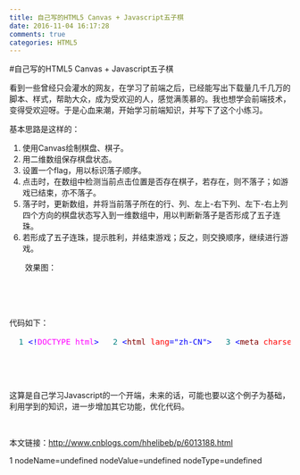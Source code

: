 ```yaml
---
title: 自己写的HTML5 Canvas + Javascript五子棋
date: 2016-11-04 16:17:28
comments: true
categories: HTML5
---
```


#自己写的HTML5 Canvas + Javascript五子棋
<p>看到一些曾经只会灌水的网友，在学习了前端之后，已经能写出下载量几千几万的脚本、样式，帮助大众，成为受欢迎的人，感觉满羡慕的。我也想学会前端技术，变得受欢迎呀。于是心血来潮，开始学习前端知识，并写下了这个小练习。</p><p>基本思路是这样的：</p><ol> <li>使用Canvas绘制棋盘、棋子。</li> <li>用二维数组保存棋盘状态。</li> <li>设置一个flag，用以标识落子顺序。</li> <li>点击时，在数组中检测当前点击位置是否存在棋子，若存在，则不落子；如游戏已结束，亦不落子。</li> <li>落子时，更新数组，并将当前落子所在的行、列、左上-右下列、左下-右上列四个方向的棋盘状态写入到一维数组中，用以判断新落子是否形成了五子连珠。</li> <li>若形成了五子连珠，提示胜利，并结束游戏；反之，则交换顺序，继续进行游戏。</li> </ol><p>　　效果图：</p><p>　　<img src="http://images2015.cnblogs.com/blog/994049/201610/994049-20161030150249968-1611849664.png" alt=""></p><p>&nbsp;</p><p>代码如下：</p><div class="cnblogs_code"> <pre><span style="color: #008080;">  1</span> <span style="color: #0000ff;">&lt;!</span><span style="color: #ff00ff;">DOCTYPE html</span><span style="color: #0000ff;">&gt;</span> <span style="color: #008080;">  2</span> <span style="color: #0000ff;">&lt;</span><span style="color: #800000;">html </span><span style="color: #ff0000;">lang</span><span style="color: #0000ff;">="zh-CN"</span><span style="color: #0000ff;">&gt;</span> <span style="color: #008080;">  3</span> <span style="color: #0000ff;">&lt;</span><span style="color: #800000;">meta </span><span style="color: #ff0000;">charset</span><span style="color: #0000ff;">="utf-8"</span><span style="color: #0000ff;">&gt;</span> <span style="color: #008080;">  4</span> <span style="color: #0000ff;">&lt;</span><span style="color: #800000;">head</span><span style="color: #0000ff;">&gt;&lt;</span><span style="color: #800000;">title</span><span style="color: #0000ff;">&gt;</span>五子棋<span style="color: #0000ff;">&lt;/</span><span style="color: #800000;">title</span><span style="color: #0000ff;">&gt;&lt;/</span><span style="color: #800000;">head</span><span style="color: #0000ff;">&gt;</span> <span style="color: #008080;">  5</span> <span style="color: #0000ff;">&lt;</span><span style="color: #800000;">body</span><span style="color: #0000ff;">&gt;</span> <span style="color: #008080;">  6</span> <span style="color: #0000ff;">&lt;</span><span style="color: #800000;">canvas </span><span style="color: #ff0000;">id</span><span style="color: #0000ff;">="myCanvas"</span><span style="color: #ff0000;"> width</span><span style="color: #0000ff;">="560"</span><span style="color: #ff0000;"> height</span><span style="color: #0000ff;">="560"</span><span style="color: #ff0000;"> style</span><span style="color: #0000ff;">="border:3px solid black;"</span><span style="color: #0000ff;">&gt;</span> <span style="color: #008080;">  7</span> 您的浏览器不支持 HTML5 canvas 标签。<span style="color: #0000ff;">&lt;/</span><span style="color: #800000;">canvas</span><span style="color: #0000ff;">&gt;</span>  <span style="color: #0000ff;">&lt;</span><span style="color: #800000;">br</span><span style="color: #0000ff;">/&gt;</span> <span style="color: #008080;">  8</span> <span style="color: #0000ff;">&lt;</span><span style="color: #800000;">button </span><span style="color: #ff0000;">id</span><span style="color: #0000ff;">="reset"</span><span style="color: #ff0000;"> onclick</span><span style="color: #0000ff;">="controller.init(ctx)"</span><span style="color: #0000ff;">&gt;</span>重置<span style="color: #0000ff;">&lt;/</span><span style="color: #800000;">button</span><span style="color: #0000ff;">&gt;</span> <span style="color: #008080;">  9</span> <span style="color: #0000ff;">&lt;/</span><span style="color: #800000;">body</span><span style="color: #0000ff;">&gt;</span> <span style="color: #008080;"> 10</span> <span style="color: #0000ff;">&lt;</span><span style="color: #800000;">script</span><span style="color: #0000ff;">&gt;</span> <span style="color: #008080;"> 11</span> <span style="background-color: #f5f5f5; color: #0000ff;">var</span><span style="background-color: #f5f5f5; color: #000000;"> controller </span><span style="background-color: #f5f5f5; color: #000000;">=</span><span style="background-color: #f5f5f5; color: #000000;"> { </span><span style="color: #008080;"> 12</span> <span style="background-color: #f5f5f5; color: #000000;">    round:</span><span style="background-color: #f5f5f5; color: #0000ff;">true</span><span style="background-color: #f5f5f5; color: #000000;">, </span><span style="color: #008080;"> 13</span> <span style="background-color: #f5f5f5; color: #000000;">    color:</span><span style="background-color: #f5f5f5; color: #000000;">"</span><span style="background-color: #f5f5f5; color: #000000;">black</span><span style="background-color: #f5f5f5; color: #000000;">"</span><span style="background-color: #f5f5f5; color: #000000;">, </span><span style="color: #008080;"> 14</span> <span style="background-color: #f5f5f5; color: #000000;">    whiteTable:</span><span style="background-color: #f5f5f5; color: #0000ff;">new</span><span style="background-color: #f5f5f5; color: #000000;"> Array(), </span><span style="color: #008080;"> 15</span> <span style="background-color: #f5f5f5; color: #000000;">    blackTable:</span><span style="background-color: #f5f5f5; color: #0000ff;">new</span><span style="background-color: #f5f5f5; color: #000000;"> Array(), </span><span style="color: #008080;"> 16</span> <span style="background-color: #f5f5f5; color: #000000;">    row:</span><span style="background-color: #f5f5f5; color: #000000;">0</span><span style="background-color: #f5f5f5; color: #000000;">, </span><span style="color: #008080;"> 17</span> <span style="background-color: #f5f5f5; color: #000000;">    col:</span><span style="background-color: #f5f5f5; color: #000000;">0</span><span style="background-color: #f5f5f5; color: #000000;">, </span><span style="color: #008080;"> 18</span> <span style="background-color: #f5f5f5; color: #000000;">    over:</span><span style="background-color: #f5f5f5; color: #0000ff;">false</span><span style="background-color: #f5f5f5; color: #000000;">, </span><span style="color: #008080;"> 19</span> <span style="background-color: #f5f5f5; color: #000000;">    trans:</span><span style="background-color: #f5f5f5; color: #0000ff;">function</span><span style="background-color: #f5f5f5; color: #000000;">() {         </span><span style="color: #008080;"> 20</span>         <span style="background-color: #f5f5f5; color: #0000ff;">this</span><span style="background-color: #f5f5f5; color: #000000;">.round </span><span style="background-color: #f5f5f5; color: #000000;">=</span> <span style="background-color: #f5f5f5; color: #000000;">!</span><span style="background-color: #f5f5f5; color: #0000ff;">this</span><span style="background-color: #f5f5f5; color: #000000;">.round; </span><span style="color: #008080;"> 21</span>         <span style="background-color: #f5f5f5; color: #0000ff;">if</span><span style="background-color: #f5f5f5; color: #000000;"> (</span><span style="background-color: #f5f5f5; color: #000000;">!</span><span style="background-color: #f5f5f5; color: #0000ff;">this</span><span style="background-color: #f5f5f5; color: #000000;">.round) { </span><span style="color: #008080;"> 22</span>             <span style="background-color: #f5f5f5; color: #0000ff;">this</span><span style="background-color: #f5f5f5; color: #000000;">.blackTable[</span><span style="background-color: #f5f5f5; color: #0000ff;">this</span><span style="background-color: #f5f5f5; color: #000000;">.row][</span><span style="background-color: #f5f5f5; color: #0000ff;">this</span><span style="background-color: #f5f5f5; color: #000000;">.col] </span><span style="background-color: #f5f5f5; color: #000000;">=</span> <span style="background-color: #f5f5f5; color: #000000;">1</span><span style="background-color: #f5f5f5; color: #000000;">; </span><span style="color: #008080;"> 23</span>             <span style="background-color: #f5f5f5; color: #0000ff;">this</span><span style="background-color: #f5f5f5; color: #000000;">.ifWin(</span><span style="background-color: #f5f5f5; color: #0000ff;">this</span><span style="background-color: #f5f5f5; color: #000000;">.blackTable) </span><span style="color: #008080;"> 24</span>             <span style="background-color: #f5f5f5; color: #0000ff;">this</span><span style="background-color: #f5f5f5; color: #000000;">.color </span><span style="background-color: #f5f5f5; color: #000000;">=</span> <span style="background-color: #f5f5f5; color: #000000;">"</span><span style="background-color: #f5f5f5; color: #000000;">white</span><span style="background-color: #f5f5f5; color: #000000;">"</span><span style="background-color: #f5f5f5; color: #000000;">; </span><span style="color: #008080;"> 25</span> <span style="background-color: #f5f5f5; color: #000000;">        } </span><span style="color: #008080;"> 26</span>         <span style="background-color: #f5f5f5; color: #0000ff;">else </span><span style="background-color: #f5f5f5; color: #000000;">{ </span><span style="color: #008080;"> 27</span>             <span style="background-color: #f5f5f5; color: #0000ff;">this</span><span style="background-color: #f5f5f5; color: #000000;">.whiteTable[</span><span style="background-color: #f5f5f5; color: #0000ff;">this</span><span style="background-color: #f5f5f5; color: #000000;">.row][</span><span style="background-color: #f5f5f5; color: #0000ff;">this</span><span style="background-color: #f5f5f5; color: #000000;">.col] </span><span style="background-color: #f5f5f5; color: #000000;">=</span> <span style="background-color: #f5f5f5; color: #000000;">1</span><span style="background-color: #f5f5f5; color: #000000;">; </span><span style="color: #008080;"> 28</span>             <span style="background-color: #f5f5f5; color: #0000ff;">this</span><span style="background-color: #f5f5f5; color: #000000;">.ifWin(</span><span style="background-color: #f5f5f5; color: #0000ff;">this</span><span style="background-color: #f5f5f5; color: #000000;">.whiteTable)             </span><span style="color: #008080;"> 29</span>             <span style="background-color: #f5f5f5; color: #0000ff;">this</span><span style="background-color: #f5f5f5; color: #000000;">.color </span><span style="background-color: #f5f5f5; color: #000000;">=</span> <span style="background-color: #f5f5f5; color: #000000;">"</span><span style="background-color: #f5f5f5; color: #000000;">black</span><span style="background-color: #f5f5f5; color: #000000;">"</span><span style="background-color: #f5f5f5; color: #000000;">; </span><span style="color: #008080;"> 30</span> <span style="background-color: #f5f5f5; color: #000000;">        } </span><span style="color: #008080;"> 31</span> <span style="background-color: #f5f5f5; color: #000000;">    }, </span><span style="color: #008080;"> 32</span> <span style="background-color: #f5f5f5; color: #000000;">    ifWin:</span><span style="background-color: #f5f5f5; color: #0000ff;">function</span><span style="background-color: #f5f5f5; color: #000000;">(table) {     </span><span style="color: #008080;"> 33</span>         <span style="background-color: #f5f5f5; color: #0000ff;">var</span><span style="background-color: #f5f5f5; color: #000000;"> arr1 </span><span style="background-color: #f5f5f5; color: #000000;">=</span> <span style="background-color: #f5f5f5; color: #0000ff;">new</span><span style="background-color: #f5f5f5; color: #000000;"> Array(); </span><span style="color: #008080;"> 34</span>         <span style="background-color: #f5f5f5; color: #0000ff;">var</span><span style="background-color: #f5f5f5; color: #000000;"> arr2 </span><span style="background-color: #f5f5f5; color: #000000;">=</span> <span style="background-color: #f5f5f5; color: #0000ff;">new</span><span style="background-color: #f5f5f5; color: #000000;"> Array(); </span><span style="color: #008080;"> 35</span>         <span style="background-color: #f5f5f5; color: #0000ff;">var</span><span style="background-color: #f5f5f5; color: #000000;"> arr3 </span><span style="background-color: #f5f5f5; color: #000000;">=</span> <span style="background-color: #f5f5f5; color: #0000ff;">new</span><span style="background-color: #f5f5f5; color: #000000;"> Array(); </span><span style="color: #008080;"> 36</span>         <span style="background-color: #f5f5f5; color: #0000ff;">var</span><span style="background-color: #f5f5f5; color: #000000;"> arr4 </span><span style="background-color: #f5f5f5; color: #000000;">=</span> <span style="background-color: #f5f5f5; color: #0000ff;">new</span><span style="background-color: #f5f5f5; color: #000000;"> Array(); </span><span style="color: #008080;"> 37</span>         <span style="background-color: #f5f5f5; color: #0000ff;">var</span><span style="background-color: #f5f5f5; color: #000000;"> n </span><span style="background-color: #f5f5f5; color: #000000;">=</span> <span style="background-color: #f5f5f5; color: #000000;">0</span><span style="background-color: #f5f5f5; color: #000000;">;     </span><span style="color: #008080;"> 38</span>         <span style="background-color: #f5f5f5; color: #0000ff;">for</span><span style="background-color: #f5f5f5; color: #000000;">(x </span><span style="background-color: #f5f5f5; color: #000000;">=</span> <span style="background-color: #f5f5f5; color: #000000;">0</span><span style="background-color: #f5f5f5; color: #000000;">; x</span><span style="background-color: #f5f5f5; color: #000000;">&lt;=</span><span style="background-color: #f5f5f5; color: #000000;"> lineNums; x</span><span style="background-color: #f5f5f5; color: #000000;">++</span><span style="background-color: #f5f5f5; color: #000000;">) {          </span><span style="color: #008080;"> 39</span>             <span style="background-color: #f5f5f5; color: #0000ff;">for</span><span style="background-color: #f5f5f5; color: #000000;">(y </span><span style="background-color: #f5f5f5; color: #000000;">=</span> <span style="background-color: #f5f5f5; color: #000000;">0</span><span style="background-color: #f5f5f5; color: #000000;">; y </span><span style="background-color: #f5f5f5; color: #000000;">&lt;=</span><span style="background-color: #f5f5f5; color: #000000;"> lineNums; y</span><span style="background-color: #f5f5f5; color: #000000;">++</span><span style="background-color: #f5f5f5; color: #000000;">)  </span><span style="color: #008080;"> 40</span> <span style="background-color: #f5f5f5; color: #000000;">            {  </span><span style="color: #008080;"> 41</span>                 <span style="background-color: #f5f5f5; color: #0000ff;">var</span><span style="background-color: #f5f5f5; color: #000000;"> x1 </span><span style="background-color: #f5f5f5; color: #000000;">=</span> <span style="background-color: #f5f5f5; color: #0000ff;">this</span><span style="background-color: #f5f5f5; color: #000000;">.row </span><span style="background-color: #f5f5f5; color: #000000;">-</span><span style="background-color: #f5f5f5; color: #000000;"> n; </span><span style="color: #008080;"> 42</span>                 <span style="background-color: #f5f5f5; color: #0000ff;">var</span><span style="background-color: #f5f5f5; color: #000000;"> x2 </span><span style="background-color: #f5f5f5; color: #000000;">=</span> <span style="background-color: #f5f5f5; color: #0000ff;">this</span><span style="background-color: #f5f5f5; color: #000000;">.row </span><span style="background-color: #f5f5f5; color: #000000;">+</span><span style="background-color: #f5f5f5; color: #000000;"> n; </span><span style="color: #008080;"> 43</span>                 <span style="background-color: #f5f5f5; color: #0000ff;">var</span><span style="background-color: #f5f5f5; color: #000000;"> y1 </span><span style="background-color: #f5f5f5; color: #000000;">=</span> <span style="background-color: #f5f5f5; color: #0000ff;">this</span><span style="background-color: #f5f5f5; color: #000000;">.col </span><span style="background-color: #f5f5f5; color: #000000;">-</span><span style="background-color: #f5f5f5; color: #000000;"> n; </span><span style="color: #008080;"> 44</span>                 <span style="background-color: #f5f5f5; color: #0000ff;">var</span><span style="background-color: #f5f5f5; color: #000000;"> y2 </span><span style="background-color: #f5f5f5; color: #000000;">=</span> <span style="background-color: #f5f5f5; color: #0000ff;">this</span><span style="background-color: #f5f5f5; color: #000000;">.col </span><span style="background-color: #f5f5f5; color: #000000;">+</span><span style="background-color: #f5f5f5; color: #000000;"> n; </span><span style="color: #008080;"> 45</span>                 <span style="background-color: #f5f5f5; color: #0000ff;">if</span><span style="background-color: #f5f5f5; color: #000000;">(y </span><span style="background-color: #f5f5f5; color: #000000;">==</span> <span style="background-color: #f5f5f5; color: #0000ff;">this</span><span style="background-color: #f5f5f5; color: #000000;">.col) { </span><span style="color: #008080;"> 46</span> <span style="background-color: #f5f5f5; color: #000000;">                    arr1[x] </span><span style="background-color: #f5f5f5; color: #000000;">=</span><span style="background-color: #f5f5f5; color: #000000;"> table[x][y]; </span><span style="color: #008080;"> 47</span> <span style="background-color: #f5f5f5; color: #000000;">                } </span><span style="color: #008080;"> 48</span>                 <span style="background-color: #f5f5f5; color: #0000ff;">if</span><span style="background-color: #f5f5f5; color: #000000;">(x </span><span style="background-color: #f5f5f5; color: #000000;">==</span> <span style="background-color: #f5f5f5; color: #0000ff;">this</span><span style="background-color: #f5f5f5; color: #000000;">.row) { </span><span style="color: #008080;"> 49</span> <span style="background-color: #f5f5f5; color: #000000;">                    arr2[y] </span><span style="background-color: #f5f5f5; color: #000000;">=</span><span style="background-color: #f5f5f5; color: #000000;"> table[x][y]; </span><span style="color: #008080;"> 50</span> <span style="background-color: #f5f5f5; color: #000000;">                } </span><span style="color: #008080;"> 51</span> <span style="background-color: #f5f5f5; color: #000000;">            } </span><span style="color: #008080;"> 52</span>             <span style="background-color: #f5f5f5; color: #0000ff;">if</span><span style="background-color: #f5f5f5; color: #000000;">(</span><span style="background-color: #f5f5f5; color: #0000ff;">this</span><span style="background-color: #f5f5f5; color: #000000;">.inBounds(x1) </span><span style="background-color: #f5f5f5; color: #000000;">&amp;&amp;</span> <span style="background-color: #f5f5f5; color: #0000ff;">this</span><span style="background-color: #f5f5f5; color: #000000;">.inBounds(y2)) { </span><span style="color: #008080;"> 53</span> <span style="background-color: #f5f5f5; color: #000000;">                arr3[x1] </span><span style="background-color: #f5f5f5; color: #000000;">=</span><span style="background-color: #f5f5f5; color: #000000;"> table[x1][y2]; </span><span style="color: #008080;"> 54</span> <span style="background-color: #f5f5f5; color: #000000;">            } </span><span style="color: #008080;"> 55</span>             <span style="background-color: #f5f5f5; color: #0000ff;">if</span><span style="background-color: #f5f5f5; color: #000000;">(</span><span style="background-color: #f5f5f5; color: #0000ff;">this</span><span style="background-color: #f5f5f5; color: #000000;">.inBounds(x1) </span><span style="background-color: #f5f5f5; color: #000000;">&amp;&amp;</span> <span style="background-color: #f5f5f5; color: #0000ff;">this</span><span style="background-color: #f5f5f5; color: #000000;">.inBounds(y1)) { </span><span style="color: #008080;"> 56</span> <span style="background-color: #f5f5f5; color: #000000;">                arr4[x1] </span><span style="background-color: #f5f5f5; color: #000000;">=</span><span style="background-color: #f5f5f5; color: #000000;"> table[x1][y1];                 </span><span style="color: #008080;"> 57</span> <span style="background-color: #f5f5f5; color: #000000;">            } </span><span style="color: #008080;"> 58</span>             <span style="background-color: #f5f5f5; color: #0000ff;">if</span><span style="background-color: #f5f5f5; color: #000000;">(</span><span style="background-color: #f5f5f5; color: #0000ff;">this</span><span style="background-color: #f5f5f5; color: #000000;">.inBounds(x2) </span><span style="background-color: #f5f5f5; color: #000000;">&amp;&amp;</span> <span style="background-color: #f5f5f5; color: #0000ff;">this</span><span style="background-color: #f5f5f5; color: #000000;">.inBounds(y1)) { </span><span style="color: #008080;"> 59</span> <span style="background-color: #f5f5f5; color: #000000;">                arr3[x2] </span><span style="background-color: #f5f5f5; color: #000000;">=</span><span style="background-color: #f5f5f5; color: #000000;"> table[x2][y1]; </span><span style="color: #008080;"> 60</span> <span style="background-color: #f5f5f5; color: #000000;">            } </span><span style="color: #008080;"> 61</span>             <span style="background-color: #f5f5f5; color: #0000ff;">if</span><span style="background-color: #f5f5f5; color: #000000;">(</span><span style="background-color: #f5f5f5; color: #0000ff;">this</span><span style="background-color: #f5f5f5; color: #000000;">.inBounds(x2) </span><span style="background-color: #f5f5f5; color: #000000;">&amp;&amp;</span> <span style="background-color: #f5f5f5; color: #0000ff;">this</span><span style="background-color: #f5f5f5; color: #000000;">.inBounds(y2)) { </span><span style="color: #008080;"> 62</span> <span style="background-color: #f5f5f5; color: #000000;">                arr4[x2] </span><span style="background-color: #f5f5f5; color: #000000;">=</span><span style="background-color: #f5f5f5; color: #000000;"> table[x2][y2];                 </span><span style="color: #008080;"> 63</span> <span style="background-color: #f5f5f5; color: #000000;">            } </span><span style="color: #008080;"> 64</span> <span style="background-color: #f5f5f5; color: #000000;">            n </span><span style="background-color: #f5f5f5; color: #000000;">=</span><span style="background-color: #f5f5f5; color: #000000;"> n </span><span style="background-color: #f5f5f5; color: #000000;">+</span> <span style="background-color: #f5f5f5; color: #000000;">1</span><span style="background-color: #f5f5f5; color: #000000;">; </span><span style="color: #008080;"> 65</span> <span style="background-color: #f5f5f5; color: #000000;">        }  </span><span style="color: #008080;"> 66</span>         <span style="background-color: #f5f5f5; color: #0000ff;">this</span><span style="background-color: #f5f5f5; color: #000000;">.getSum(arr1, </span><span style="background-color: #f5f5f5; color: #0000ff;">this</span><span style="background-color: #f5f5f5; color: #000000;">.row); </span><span style="color: #008080;"> 67</span>         <span style="background-color: #f5f5f5; color: #0000ff;">this</span><span style="background-color: #f5f5f5; color: #000000;">.getSum(arr2, </span><span style="background-color: #f5f5f5; color: #0000ff;">this</span><span style="background-color: #f5f5f5; color: #000000;">.col); </span><span style="color: #008080;"> 68</span>         <span style="background-color: #f5f5f5; color: #0000ff;">this</span><span style="background-color: #f5f5f5; color: #000000;">.getSum(arr3, </span><span style="background-color: #f5f5f5; color: #0000ff;">this</span><span style="background-color: #f5f5f5; color: #000000;">.row); </span><span style="color: #008080;"> 69</span>         <span style="background-color: #f5f5f5; color: #0000ff;">this</span><span style="background-color: #f5f5f5; color: #000000;">.getSum(arr4, </span><span style="background-color: #f5f5f5; color: #0000ff;">this</span><span style="background-color: #f5f5f5; color: #000000;">.row); </span><span style="color: #008080;"> 70</span> <span style="background-color: #f5f5f5; color: #000000;">    }, </span><span style="color: #008080;"> 71</span> <span style="background-color: #f5f5f5; color: #000000;">    inBounds:</span><span style="background-color: #f5f5f5; color: #0000ff;">function</span><span style="background-color: #f5f5f5; color: #000000;">(i) { </span><span style="color: #008080;"> 72</span>         <span style="background-color: #f5f5f5; color: #0000ff;">if</span><span style="background-color: #f5f5f5; color: #000000;">(i</span><span style="background-color: #f5f5f5; color: #000000;">&gt;=</span><span style="background-color: #f5f5f5; color: #000000;">0</span> <span style="background-color: #f5f5f5; color: #000000;">&amp;&amp;</span><span style="background-color: #f5f5f5; color: #000000;"> i</span><span style="background-color: #f5f5f5; color: #000000;">&lt;=</span><span style="background-color: #f5f5f5; color: #000000;">15</span><span style="background-color: #f5f5f5; color: #000000;">){ </span><span style="color: #008080;"> 73</span>             <span style="background-color: #f5f5f5; color: #0000ff;">return</span> <span style="background-color: #f5f5f5; color: #0000ff;">true</span><span style="background-color: #f5f5f5; color: #000000;">; </span><span style="color: #008080;"> 74</span> <span style="background-color: #f5f5f5; color: #000000;">        } </span><span style="color: #008080;"> 75</span>         <span style="background-color: #f5f5f5; color: #0000ff;">else</span><span style="background-color: #f5f5f5; color: #000000;">{ </span><span style="color: #008080;"> 76</span>             <span style="background-color: #f5f5f5; color: #0000ff;">return</span> <span style="background-color: #f5f5f5; color: #0000ff;">false</span><span style="background-color: #f5f5f5; color: #000000;">;     </span><span style="color: #008080;"> 77</span> <span style="background-color: #f5f5f5; color: #000000;">        }     </span><span style="color: #008080;"> 78</span> <span style="background-color: #f5f5f5; color: #000000;">    }, </span><span style="color: #008080;"> 79</span> <span style="background-color: #f5f5f5; color: #000000;">    getSum:</span><span style="background-color: #f5f5f5; color: #0000ff;">function</span><span style="background-color: #f5f5f5; color: #000000;">(array, pos) { </span><span style="color: #008080;"> 80</span> <span style="background-color: #f5f5f5; color: #000000;">        num </span><span style="background-color: #f5f5f5; color: #000000;">=</span> <span style="background-color: #f5f5f5; color: #000000;">5</span><span style="background-color: #f5f5f5; color: #000000;">; </span><span style="color: #008080;"> 81</span> <span style="background-color: #f5f5f5; color: #000000;">        posr </span><span style="background-color: #f5f5f5; color: #000000;">=</span><span style="background-color: #f5f5f5; color: #000000;"> pos </span><span style="background-color: #f5f5f5; color: #000000;">+</span> <span style="background-color: #f5f5f5; color: #000000;">1</span><span style="background-color: #f5f5f5; color: #000000;">; </span><span style="color: #008080;"> 82</span>         <span style="background-color: #f5f5f5; color: #0000ff;">while</span><span style="background-color: #f5f5f5; color: #000000;">(num </span><span style="background-color: #f5f5f5; color: #000000;">&gt;</span> <span style="background-color: #f5f5f5; color: #000000;">0</span><span style="background-color: #f5f5f5; color: #000000;">){ </span><span style="color: #008080;"> 83</span>             <span style="background-color: #f5f5f5; color: #0000ff;">if</span><span style="background-color: #f5f5f5; color: #000000;">(array[pos]</span><span style="background-color: #f5f5f5; color: #000000;">&gt;</span><span style="background-color: #f5f5f5; color: #000000;">0</span>  <span style="background-color: #f5f5f5; color: #000000;">&amp;&amp;</span> <span style="background-color: #f5f5f5; color: #0000ff;">this</span><span style="background-color: #f5f5f5; color: #000000;">.inBounds(pos)) { </span><span style="color: #008080;"> 84</span> <span style="background-color: #f5f5f5; color: #000000;">                num </span><span style="background-color: #f5f5f5; color: #000000;">=</span><span style="background-color: #f5f5f5; color: #000000;"> num </span><span style="background-color: #f5f5f5; color: #000000;">-</span> <span style="background-color: #f5f5f5; color: #000000;">1</span><span style="background-color: #f5f5f5; color: #000000;">; </span><span style="color: #008080;"> 85</span> <span style="background-color: #f5f5f5; color: #000000;">                pos </span><span style="background-color: #f5f5f5; color: #000000;">=</span><span style="background-color: #f5f5f5; color: #000000;"> pos </span><span style="background-color: #f5f5f5; color: #000000;">-</span> <span style="background-color: #f5f5f5; color: #000000;">1</span><span style="background-color: #f5f5f5; color: #000000;">; </span><span style="color: #008080;"> 86</span> <span style="background-color: #f5f5f5; color: #000000;">            } </span><span style="color: #008080;"> 87</span>             <span style="background-color: #f5f5f5; color: #0000ff;">else</span><span style="background-color: #f5f5f5; color: #000000;">{ </span><span style="color: #008080;"> 88</span>                 <span style="background-color: #f5f5f5; color: #0000ff;">break</span><span style="background-color: #f5f5f5; color: #000000;">; </span><span style="color: #008080;"> 89</span> <span style="background-color: #f5f5f5; color: #000000;">            } </span><span style="color: #008080;"> 90</span> <span style="background-color: #f5f5f5; color: #000000;">        } </span><span style="color: #008080;"> 91</span>         <span style="background-color: #f5f5f5; color: #0000ff;">while</span><span style="background-color: #f5f5f5; color: #000000;">(num </span><span style="background-color: #f5f5f5; color: #000000;">&gt;</span> <span style="background-color: #f5f5f5; color: #000000;">0</span><span style="background-color: #f5f5f5; color: #000000;">){ </span><span style="color: #008080;"> 92</span>             <span style="background-color: #f5f5f5; color: #0000ff;">if</span><span style="background-color: #f5f5f5; color: #000000;">(array[posr]</span><span style="background-color: #f5f5f5; color: #000000;">&gt;</span><span style="background-color: #f5f5f5; color: #000000;">0</span> <span style="background-color: #f5f5f5; color: #000000;">&amp;&amp;</span> <span style="background-color: #f5f5f5; color: #0000ff;">this</span><span style="background-color: #f5f5f5; color: #000000;">.inBounds(pos)) { </span><span style="color: #008080;"> 93</span> <span style="background-color: #f5f5f5; color: #000000;">                num  </span><span style="background-color: #f5f5f5; color: #000000;">=</span><span style="background-color: #f5f5f5; color: #000000;"> num </span><span style="background-color: #f5f5f5; color: #000000;">-</span> <span style="background-color: #f5f5f5; color: #000000;">1</span><span style="background-color: #f5f5f5; color: #000000;">; </span><span style="color: #008080;"> 94</span> <span style="background-color: #f5f5f5; color: #000000;">                posr </span><span style="background-color: #f5f5f5; color: #000000;">=</span><span style="background-color: #f5f5f5; color: #000000;"> posr </span><span style="background-color: #f5f5f5; color: #000000;">+</span> <span style="background-color: #f5f5f5; color: #000000;">1</span><span style="background-color: #f5f5f5; color: #000000;">; </span><span style="color: #008080;"> 95</span> <span style="background-color: #f5f5f5; color: #000000;">            } </span><span style="color: #008080;"> 96</span>             <span style="background-color: #f5f5f5; color: #0000ff;">else </span><span style="background-color: #f5f5f5; color: #000000;">{ </span><span style="color: #008080;"> 97</span>                 <span style="background-color: #f5f5f5; color: #0000ff;">break</span><span style="background-color: #f5f5f5; color: #000000;">; </span><span style="color: #008080;"> 98</span> <span style="background-color: #f5f5f5; color: #000000;">            }         </span><span style="color: #008080;"> 99</span> <span style="background-color: #f5f5f5; color: #000000;">        } </span><span style="color: #008080;">100</span>         <span style="background-color: #f5f5f5; color: #0000ff;">if</span><span style="background-color: #f5f5f5; color: #000000;">(num </span><span style="background-color: #f5f5f5; color: #000000;">==</span> <span style="background-color: #f5f5f5; color: #000000;">0</span><span style="background-color: #f5f5f5; color: #000000;">) { </span><span style="color: #008080;">101</span>             <span style="background-color: #f5f5f5; color: #0000ff;">this</span><span style="background-color: #f5f5f5; color: #000000;">.over </span><span style="background-color: #f5f5f5; color: #000000;">=</span> <span style="background-color: #f5f5f5; color: #0000ff;">true</span><span style="background-color: #f5f5f5; color: #000000;">; </span><span style="color: #008080;">102</span>             <span style="background-color: #f5f5f5; color: #0000ff;">this</span><span style="background-color: #f5f5f5; color: #000000;">.gameOver(); </span><span style="color: #008080;">103</span> <span style="background-color: #f5f5f5; color: #000000;">        }     </span><span style="color: #008080;">104</span> <span style="background-color: #f5f5f5; color: #000000;">    }, </span><span style="color: #008080;">105</span> <span style="background-color: #f5f5f5; color: #000000;">    ifExsit:</span><span style="background-color: #f5f5f5; color: #0000ff;">function</span><span style="background-color: #f5f5f5; color: #000000;">(x, y) { </span><span style="color: #008080;">106</span>         <span style="background-color: #f5f5f5; color: #0000ff;">this</span><span style="background-color: #f5f5f5; color: #000000;">.row </span><span style="background-color: #f5f5f5; color: #000000;">=</span><span style="background-color: #f5f5f5; color: #000000;"> x </span><span style="background-color: #f5f5f5; color: #000000;">/</span><span style="background-color: #f5f5f5; color: #000000;"> ratio; </span><span style="color: #008080;">107</span>         <span style="background-color: #f5f5f5; color: #0000ff;">this</span><span style="background-color: #f5f5f5; color: #000000;">.col </span><span style="background-color: #f5f5f5; color: #000000;">=</span><span style="background-color: #f5f5f5; color: #000000;"> y </span><span style="background-color: #f5f5f5; color: #000000;">/</span><span style="background-color: #f5f5f5; color: #000000;"> ratio; </span><span style="color: #008080;">108</span>         <span style="background-color: #f5f5f5; color: #0000ff;">var</span><span style="background-color: #f5f5f5; color: #000000;"> nums </span><span style="background-color: #f5f5f5; color: #000000;">=</span> <span style="background-color: #f5f5f5; color: #0000ff;">this</span><span style="background-color: #f5f5f5; color: #000000;">.whiteTable[</span><span style="background-color: #f5f5f5; color: #0000ff;">this</span><span style="background-color: #f5f5f5; color: #000000;">.row][</span><span style="background-color: #f5f5f5; color: #0000ff;">this</span><span style="background-color: #f5f5f5; color: #000000;">.col] </span><span style="background-color: #f5f5f5; color: #000000;">+</span> <span style="background-color: #f5f5f5; color: #0000ff;">this</span><span style="background-color: #f5f5f5; color: #000000;">.blackTable[</span><span style="background-color: #f5f5f5; color: #0000ff;">this</span><span style="background-color: #f5f5f5; color: #000000;">.row][</span><span style="background-color: #f5f5f5; color: #0000ff;">this</span><span style="background-color: #f5f5f5; color: #000000;">.col]; </span><span style="color: #008080;">109</span>         <span style="background-color: #f5f5f5; color: #0000ff;">if</span><span style="background-color: #f5f5f5; color: #000000;">( nums </span><span style="background-color: #f5f5f5; color: #000000;">&gt;</span> <span style="background-color: #f5f5f5; color: #000000;">0 </span><span style="background-color: #f5f5f5; color: #000000;">{ </span><span style="color: #008080;">110</span>             <span style="background-color: #f5f5f5; color: #0000ff;">return</span> <span style="background-color: #f5f5f5; color: #0000ff;">true</span><span style="background-color: #f5f5f5; color: #000000;">; </span><span style="color: #008080;">111</span> <span style="background-color: #f5f5f5; color: #000000;">        } </span><span style="color: #008080;">112</span>         <span style="background-color: #f5f5f5; color: #0000ff;">else</span><span style="background-color: #f5f5f5; color: #000000;">{ </span><span style="color: #008080;">113</span>             <span style="background-color: #f5f5f5; color: #0000ff;">return</span> <span style="background-color: #f5f5f5; color: #0000ff;">false</span><span style="background-color: #f5f5f5; color: #000000;">; </span><span style="color: #008080;">114</span> <span style="background-color: #f5f5f5; color: #000000;">        } </span><span style="color: #008080;">115</span> <span style="background-color: #f5f5f5; color: #000000;">    }, </span><span style="color: #008080;">116</span> <span style="background-color: #f5f5f5; color: #000000;">    gameOver:</span><span style="background-color: #f5f5f5; color: #0000ff;">function</span><span style="background-color: #f5f5f5; color: #000000;">() { </span><span style="color: #008080;">117</span> <span style="background-color: #f5f5f5; color: #000000;">        ctx.font</span><span style="background-color: #f5f5f5; color: #000000;">=</span><span style="background-color: #f5f5f5; color: #000000;">"</span><span style="background-color: #f5f5f5; color: #000000;">30px Arial</span><span style="background-color: #f5f5f5; color: #000000;">"</span><span style="background-color: #f5f5f5; color: #000000;">; </span><span style="color: #008080;">118</span> <span style="background-color: #f5f5f5; color: #000000;">        ctx.fillStyle </span><span style="background-color: #f5f5f5; color: #000000;">=</span> <span style="background-color: #f5f5f5; color: #000000;">"</span><span style="background-color: #f5f5f5; color: #000000;">#FF0000</span><span style="background-color: #f5f5f5; color: #000000;">"</span><span style="background-color: #f5f5f5; color: #000000;">; </span><span style="color: #008080;">119</span>         <span style="background-color: #f5f5f5; color: #0000ff;">if</span><span style="background-color: #f5f5f5; color: #000000;">(</span><span style="background-color: #f5f5f5; color: #0000ff;">this</span><span style="background-color: #f5f5f5; color: #000000;">.round) { </span><span style="color: #008080;">120</span> <span style="background-color: #f5f5f5; color: #000000;">            ctx.fillText(</span><span style="background-color: #f5f5f5; color: #000000;">"</span><span style="background-color: #f5f5f5; color: #000000;">白棋胜利</span><span style="background-color: #f5f5f5; color: #000000;">"</span><span style="background-color: #f5f5f5; color: #000000;">,</span><span style="background-color: #f5f5f5; color: #000000;">240</span><span style="background-color: #f5f5f5; color: #000000;">,</span><span style="background-color: #f5f5f5; color: #000000;">240</span><span style="background-color: #f5f5f5; color: #000000;">); </span><span style="color: #008080;">121</span> <span style="background-color: #f5f5f5; color: #000000;">        } </span><span style="color: #008080;">122</span>         <span style="background-color: #f5f5f5; color: #0000ff;">else </span><span style="background-color: #f5f5f5; color: #000000;">{ </span><span style="color: #008080;">123</span> <span style="background-color: #f5f5f5; color: #000000;">            ctx.fillText(</span><span style="background-color: #f5f5f5; color: #000000;">"</span><span style="background-color: #f5f5f5; color: #000000;">黑棋胜利</span><span style="background-color: #f5f5f5; color: #000000;">"</span><span style="background-color: #f5f5f5; color: #000000;">,</span><span style="background-color: #f5f5f5; color: #000000;">240</span><span style="background-color: #f5f5f5; color: #000000;">,</span><span style="background-color: #f5f5f5; color: #000000;">240</span><span style="background-color: #f5f5f5; color: #000000;">); </span><span style="color: #008080;">124</span> <span style="background-color: #f5f5f5; color: #000000;">        } </span><span style="color: #008080;">125</span> <span style="background-color: #f5f5f5; color: #000000;">    }, </span><span style="color: #008080;">126</span> <span style="background-color: #f5f5f5; color: #000000;">    init:</span><span style="background-color: #f5f5f5; color: #0000ff;">function</span><span style="background-color: #f5f5f5; color: #000000;">() { </span><span style="color: #008080;">127</span>         <span style="background-color: #f5f5f5; color: #0000ff;">this</span><span style="background-color: #f5f5f5; color: #000000;">.round </span><span style="background-color: #f5f5f5; color: #000000;">=</span> <span style="background-color: #f5f5f5; color: #0000ff;">true</span><span style="background-color: #f5f5f5; color: #000000;">; </span><span style="color: #008080;">128</span>         <span style="background-color: #f5f5f5; color: #0000ff;">this</span><span style="background-color: #f5f5f5; color: #000000;">.color </span><span style="background-color: #f5f5f5; color: #000000;">=</span> <span style="background-color: #f5f5f5; color: #000000;">"</span><span style="background-color: #f5f5f5; color: #000000;">black</span><span style="background-color: #f5f5f5; color: #000000;">"</span><span style="background-color: #f5f5f5; color: #000000;">; </span><span style="color: #008080;">129</span>         <span style="background-color: #f5f5f5; color: #0000ff;">this</span><span style="background-color: #f5f5f5; color: #000000;">.over  </span><span style="background-color: #f5f5f5; color: #000000;">=</span> <span style="background-color: #f5f5f5; color: #0000ff;">false</span><span style="background-color: #f5f5f5; color: #000000;">; </span><span style="color: #008080;">130</span>         <span style="background-color: #f5f5f5; color: #0000ff;">this</span><span style="background-color: #f5f5f5; color: #000000;">.drawBoard(); </span><span style="color: #008080;">131</span>         <span style="background-color: #f5f5f5; color: #0000ff;">for</span><span style="background-color: #f5f5f5; color: #000000;">(i </span><span style="background-color: #f5f5f5; color: #000000;">=</span> <span style="background-color: #f5f5f5; color: #000000;">0</span><span style="background-color: #f5f5f5; color: #000000;">; i</span><span style="background-color: #f5f5f5; color: #000000;">&lt;=</span><span style="background-color: #f5f5f5; color: #000000;"> lineNums; i</span><span style="background-color: #f5f5f5; color: #000000;">++</span><span style="background-color: #f5f5f5; color: #000000;">) {  </span><span style="color: #008080;">132</span>             <span style="background-color: #f5f5f5; color: #0000ff;">this</span><span style="background-color: #f5f5f5; color: #000000;">.whiteTable[i]</span><span style="background-color: #f5f5f5; color: #000000;">=</span><span style="background-color: #f5f5f5; color: #0000ff;">new</span><span style="background-color: #f5f5f5; color: #000000;"> Array(); </span><span style="color: #008080;">133</span>             <span style="background-color: #f5f5f5; color: #0000ff;">this</span><span style="background-color: #f5f5f5; color: #000000;">.blackTable[i]</span><span style="background-color: #f5f5f5; color: #000000;">=</span><span style="background-color: #f5f5f5; color: #0000ff;">new</span><span style="background-color: #f5f5f5; color: #000000;"> Array(); </span><span style="color: #008080;">134</span>             <span style="background-color: #f5f5f5; color: #0000ff;">for</span><span style="background-color: #f5f5f5; color: #000000;">(n </span><span style="background-color: #f5f5f5; color: #000000;">=</span> <span style="background-color: #f5f5f5; color: #000000;">0</span><span style="background-color: #f5f5f5; color: #000000;">; n </span><span style="background-color: #f5f5f5; color: #000000;">&lt;=</span><span style="background-color: #f5f5f5; color: #000000;"> lineNums; n</span><span style="background-color: #f5f5f5; color: #000000;">++</span><span style="background-color: #f5f5f5; color: #000000;">) {  </span><span style="color: #008080;">135</span>                 <span style="background-color: #f5f5f5; color: #0000ff;">this</span><span style="background-color: #f5f5f5; color: #000000;">.whiteTable[i][n]</span><span style="background-color: #f5f5f5; color: #000000;">=</span><span style="background-color: #f5f5f5; color: #000000;">0</span><span style="background-color: #f5f5f5; color: #000000;">;   </span><span style="color: #008080;">136</span>                 <span style="background-color: #f5f5f5; color: #0000ff;">this</span><span style="background-color: #f5f5f5; color: #000000;">.blackTable[i][n]</span><span style="background-color: #f5f5f5; color: #000000;">=</span><span style="background-color: #f5f5f5; color: #000000;">0</span><span style="background-color: #f5f5f5; color: #000000;">; </span><span style="color: #008080;">137</span> <span style="background-color: #f5f5f5; color: #000000;">            }  </span><span style="color: #008080;">138</span> <span style="background-color: #f5f5f5; color: #000000;">        }  </span><span style="color: #008080;">139</span> <span style="background-color: #f5f5f5; color: #000000;">    }, </span><span style="color: #008080;">140</span> <span style="background-color: #f5f5f5; color: #000000;">    drawBoard:</span><span style="background-color: #f5f5f5; color: #0000ff;">function</span><span style="background-color: #f5f5f5; color: #000000;">() { </span><span style="color: #008080;">141</span> <span style="background-color: #f5f5f5; color: #000000;">        ctx.beginPath(); </span><span style="color: #008080;">142</span> <span style="background-color: #f5f5f5; color: #000000;">        ctx.clearRect(</span><span style="background-color: #f5f5f5; color: #000000;">0</span><span style="background-color: #f5f5f5; color: #000000;">,</span><span style="background-color: #f5f5f5; color: #000000;">0</span><span style="background-color: #f5f5f5; color: #000000;">,width,width); </span><span style="color: #008080;">143</span> <span style="background-color: #f5f5f5; color: #000000;">        ctx.fillStyle </span><span style="background-color: #f5f5f5; color: #000000;">=</span> <span style="background-color: #f5f5f5; color: #000000;">"</span><span style="background-color: #f5f5f5; color: #000000;">#FFBB00</span><span style="background-color: #f5f5f5; color: #000000;">"</span><span style="background-color: #f5f5f5; color: #000000;">; </span><span style="color: #008080;">144</span> <span style="background-color: #f5f5f5; color: #000000;">        ctx.fillRect(</span><span style="background-color: #f5f5f5; color: #000000;">0</span><span style="background-color: #f5f5f5; color: #000000;">,</span><span style="background-color: #f5f5f5; color: #000000;">0</span><span style="background-color: #f5f5f5; color: #000000;">,width,width); </span><span style="color: #008080;">145</span>         <span style="background-color: #f5f5f5; color: #0000ff;">for</span><span style="background-color: #f5f5f5; color: #000000;">(</span><span style="background-color: #f5f5f5; color: #0000ff;">var</span><span style="background-color: #f5f5f5; color: #000000;"> i </span><span style="background-color: #f5f5f5; color: #000000;">=</span> <span style="background-color: #f5f5f5; color: #000000;">1</span><span style="background-color: #f5f5f5; color: #000000;">; i </span><span style="background-color: #f5f5f5; color: #000000;">&lt;</span><span style="background-color: #f5f5f5; color: #000000;"> (lineNums </span><span style="background-color: #f5f5f5; color: #000000;">-</span> <span style="background-color: #f5f5f5; color: #000000;">1</span><span style="background-color: #f5f5f5; color: #000000;">); i</span><span style="background-color: #f5f5f5; color: #000000;">++</span><span style="background-color: #f5f5f5; color: #000000;">) { </span><span style="color: #008080;">146</span> <span style="background-color: #f5f5f5; color: #000000;">            ctx.moveTo(i </span><span style="background-color: #f5f5f5; color: #000000;">*</span><span style="background-color: #f5f5f5; color: #000000;"> ratio, </span><span style="background-color: #f5f5f5; color: #000000;">0</span><span style="background-color: #f5f5f5; color: #000000;">); </span><span style="color: #008080;">147</span> <span style="background-color: #f5f5f5; color: #000000;">            ctx.lineTo(i </span><span style="background-color: #f5f5f5; color: #000000;">*</span><span style="background-color: #f5f5f5; color: #000000;"> ratio, width); </span><span style="color: #008080;">148</span> <span style="background-color: #f5f5f5; color: #000000;">            ctx.stroke(); </span><span style="color: #008080;">149</span> <span style="background-color: #f5f5f5; color: #000000;">            ctx.moveTo(</span><span style="background-color: #f5f5f5; color: #000000;">0</span><span style="background-color: #f5f5f5; color: #000000;">, i </span><span style="background-color: #f5f5f5; color: #000000;">*</span><span style="background-color: #f5f5f5; color: #000000;"> ratio); </span><span style="color: #008080;">150</span> <span style="background-color: #f5f5f5; color: #000000;">            ctx.lineTo(width, i </span><span style="background-color: #f5f5f5; color: #000000;">*</span><span style="background-color: #f5f5f5; color: #000000;"> ratio); </span><span style="color: #008080;">151</span> <span style="background-color: #f5f5f5; color: #000000;">            ctx.stroke(); </span><span style="color: #008080;">152</span> <span style="background-color: #f5f5f5; color: #000000;">        } </span><span style="color: #008080;">153</span> <span style="background-color: #f5f5f5; color: #000000;">    }, </span><span style="color: #008080;">154</span> <span style="background-color: #f5f5f5; color: #000000;">    drawPiece:</span><span style="background-color: #f5f5f5; color: #0000ff;">function</span><span style="background-color: #f5f5f5; color: #000000;">(posX, posY) { </span><span style="color: #008080;">155</span> <span style="background-color: #f5f5f5; color: #000000;">        ctx.beginPath(); </span><span style="color: #008080;">156</span> <span style="background-color: #f5f5f5; color: #000000;">        ctx.arc(posX, posY, ratio</span><span style="background-color: #f5f5f5; color: #000000;">/</span><span style="background-color: #f5f5f5; color: #000000;">2, 0, 2*Math.PI);</span> <span style="color: #008080;">157</span> <span style="background-color: #f5f5f5; color: #000000;">        ctx.fillStyle </span><span style="background-color: #f5f5f5; color: #000000;">=</span> <span style="background-color: #f5f5f5; color: #0000ff;">this</span><span style="background-color: #f5f5f5; color: #000000;">.color; </span><span style="color: #008080;">158</span> <span style="background-color: #f5f5f5; color: #000000;">        ctx.fill(); </span><span style="color: #008080;">159</span> <span style="background-color: #f5f5f5; color: #000000;">        ctx.stroke();                     </span><span style="color: #008080;">160</span> <span style="background-color: #f5f5f5; color: #000000;">    } </span><span style="color: #008080;">161</span> <span style="background-color: #f5f5f5; color: #000000;">};  </span><span style="color: #008080;">162</span> <span style="background-color: #f5f5f5; color: #008000;">//</span><span style="background-color: #f5f5f5; color: #008000;">获取点击位置</span> <span style="color: #008080;">163</span> <span style="background-color: #f5f5f5; color: #0000ff;">function</span><span style="background-color: #f5f5f5; color: #000000;"> getMousePos(canvas, evt) {  </span><span style="color: #008080;">164</span>    <span style="background-color: #f5f5f5; color: #0000ff;">var</span><span style="background-color: #f5f5f5; color: #000000;"> rect </span><span style="background-color: #f5f5f5; color: #000000;">=</span><span style="background-color: #f5f5f5; color: #000000;"> canvas.getBoundingClientRect();  </span><span style="color: #008080;">165</span>    <span style="background-color: #f5f5f5; color: #0000ff;">return</span><span style="background-color: #f5f5f5; color: #000000;"> {  </span><span style="color: #008080;">166</span> <span style="background-color: #f5f5f5; color: #000000;">     x: evt.clientX </span><span style="background-color: #f5f5f5; color: #000000;">-</span><span style="background-color: #f5f5f5; color: #000000;"> rect.left </span><span style="background-color: #f5f5f5; color: #000000;">*</span><span style="background-color: #f5f5f5; color: #000000;"> (canvas.width </span><span style="background-color: #f5f5f5; color: #000000;">/</span><span style="background-color: #f5f5f5; color: #000000;"> rect.width), </span><span style="color: #008080;">167</span> <span style="background-color: #f5f5f5; color: #000000;">     y: evt.clientY </span><span style="background-color: #f5f5f5; color: #000000;">-</span><span style="background-color: #f5f5f5; color: #000000;"> rect.top </span><span style="background-color: #f5f5f5; color: #000000;">*</span><span style="background-color: #f5f5f5; color: #000000;"> (canvas.height </span><span style="background-color: #f5f5f5; color: #000000;">/</span><span style="background-color: #f5f5f5; color: #000000;"> rect.height) </span><span style="color: #008080;">168</span> <span style="background-color: #f5f5f5; color: #000000;">   } </span><span style="color: #008080;">169</span> <span style="background-color: #f5f5f5; color: #000000;"> } </span><span style="color: #008080;">170</span>      <span style="color: #008080;">171</span> <span style="background-color: #f5f5f5; color: #0000ff;">function</span><span style="background-color: #f5f5f5; color: #000000;"> getNode(pos) { </span><span style="color: #008080;">172</span>     <span style="background-color: #f5f5f5; color: #0000ff;">return</span><span style="background-color: #f5f5f5; color: #000000;"> ((pos </span><span style="background-color: #f5f5f5; color: #000000;">/ </span><span style="background-color: #f5f5f5; color: #000000;">ratio).toFixed()) * ratio;</span> <span style="color: #008080;">173</span> <span style="background-color: #f5f5f5; color: #000000;">} </span><span style="color: #008080;">174</span>  <span style="color: #008080;">175</span> <span style="background-color: #f5f5f5; color: #0000ff;">var</span><span style="background-color: #f5f5f5; color: #000000;"> canvas </span><span style="background-color: #f5f5f5; color: #000000;">=</span><span style="background-color: #f5f5f5; color: #000000;"> document.getElementById(</span><span style="background-color: #f5f5f5; color: #000000;">"</span><span style="background-color: #f5f5f5; color: #000000;">myCanvas</span><span style="background-color: #f5f5f5; color: #000000;">"</span><span style="background-color: #f5f5f5; color: #000000;">); </span><span style="color: #008080;">176</span> <span style="background-color: #f5f5f5; color: #0000ff;">var</span><span style="background-color: #f5f5f5; color: #000000;"> ctx </span><span style="background-color: #f5f5f5; color: #000000;">=</span><span style="background-color: #f5f5f5; color: #000000;"> canvas.getContext(</span><span style="background-color: #f5f5f5; color: #000000;">"</span><span style="background-color: #f5f5f5; color: #000000;">2d</span><span style="background-color: #f5f5f5; color: #000000;">"</span><span style="background-color: #f5f5f5; color: #000000;">); </span><span style="color: #008080;">177</span> <span style="background-color: #f5f5f5; color: #0000ff;">var</span><span style="background-color: #f5f5f5; color: #000000;"> lineNums </span><span style="background-color: #f5f5f5; color: #000000;">=</span> <span style="background-color: #f5f5f5; color: #000000;">15</span><span style="background-color: #f5f5f5; color: #000000;">; </span><span style="color: #008080;">178</span> <span style="background-color: #f5f5f5; color: #0000ff;">var</span><span style="background-color: #f5f5f5; color: #000000;"> ratio </span><span style="background-color: #f5f5f5; color: #000000;">=</span> <span style="background-color: #f5f5f5; color: #000000;">40</span><span style="background-color: #f5f5f5; color: #000000;">; </span><span style="color: #008080;">179</span> <span style="background-color: #f5f5f5; color: #0000ff;">var</span><span style="background-color: #f5f5f5; color: #000000;"> width </span><span style="background-color: #f5f5f5; color: #000000;">=</span><span style="background-color: #f5f5f5; color: #000000;"> (lineNums </span><span style="background-color: #f5f5f5; color: #000000;">-</span> <span style="background-color: #f5f5f5; color: #000000;">1</span><span style="background-color: #f5f5f5; color: #000000;">) </span><span style="background-color: #f5f5f5; color: #000000;">*</span><span style="background-color: #f5f5f5; color: #000000;"> ratio; </span><span style="color: #008080;">180</span>  <span style="color: #008080;">181</span> <span style="background-color: #f5f5f5; color: #000000;">controller.init();      </span><span style="color: #008080;">182</span>  <span style="color: #008080;">183</span> <span style="background-color: #f5f5f5; color: #000000;"> canvas.addEventListener(</span><span style="background-color: #f5f5f5; color: #000000;">"</span><span style="background-color: #f5f5f5; color: #000000;">click</span><span style="background-color: #f5f5f5; color: #000000;">"</span><span style="background-color: #f5f5f5; color: #000000;">, </span><span style="background-color: #f5f5f5; color: #0000ff;">function</span><span style="background-color: #f5f5f5; color: #000000;"> (evt) {  </span><span style="color: #008080;">184</span>     <span style="background-color: #f5f5f5; color: #0000ff;">var</span><span style="background-color: #f5f5f5; color: #000000;"> mousePos </span><span style="background-color: #f5f5f5; color: #000000;">=</span><span style="background-color: #f5f5f5; color: #000000;"> getMousePos(canvas, evt);  </span><span style="color: #008080;">185</span> <span style="background-color: #f5f5f5; color: #000000;">    mousePos.x </span><span style="background-color: #f5f5f5; color: #000000;">=</span><span style="background-color: #f5f5f5; color: #000000;"> getNode(mousePos.x); </span><span style="color: #008080;">186</span> <span style="background-color: #f5f5f5; color: #000000;">    mousePos.y </span><span style="background-color: #f5f5f5; color: #000000;">=</span><span style="background-color: #f5f5f5; color: #000000;"> getNode(mousePos.y); </span><span style="color: #008080;">187</span>       <span style="background-color: #f5f5f5; color: #0000ff;">var</span><span style="background-color: #f5f5f5; color: #000000;"> exsit </span><span style="background-color: #f5f5f5; color: #000000;">=</span><span style="background-color: #f5f5f5; color: #000000;"> controller.ifExsit(mousePos.x, mousePos.y); </span><span style="color: #008080;">188</span>     <span style="background-color: #f5f5f5; color: #0000ff;">if</span><span style="background-color: #f5f5f5; color: #000000;"> (</span><span style="background-color: #f5f5f5; color: #000000;">!</span><span style="background-color: #f5f5f5; color: #000000;">exsit </span><span style="background-color: #f5f5f5; color: #000000;">&amp;&amp;</span> <span style="background-color: #f5f5f5; color: #000000;">!</span><span style="background-color: #f5f5f5; color: #000000;">controller.over) { </span><span style="color: #008080;">189</span> <span style="background-color: #f5f5f5; color: #000000;">      controller.drawPiece(mousePos.x, mousePos.y);  </span><span style="color: #008080;">190</span> <span style="background-color: #f5f5f5; color: #000000;">      controller.trans(); </span><span style="color: #008080;">191</span> <span style="background-color: #f5f5f5; color: #000000;">    }  </span><span style="color: #008080;">192</span> <span style="background-color: #f5f5f5; color: #000000;"> }, </span><span style="background-color: #f5f5f5; color: #0000ff;">false</span><span style="background-color: #f5f5f5; color: #000000;">);      </span><span style="color: #008080;">193</span> <span style="color: #0000ff;">&lt;/</span><span style="color: #800000;">script</span><span style="color: #0000ff;">&gt;</span> <span style="color: #008080;">194</span> <span style="color: #0000ff;">&lt;/</span><span style="color: #800000;">html</span><span style="color: #0000ff;">&gt;</span></pre> </div><p>&nbsp;</p><p>&nbsp;</p><p>这算是自己学习Javascript的一个开端，未来的话，可能也要以这个例子为基础，利用学到的知识，进一步增加其它功能，优化代码。</p><p>&nbsp;</p><p>本文链接：<a id="Editor_Edit_hlEntryLink" title="view: 自己的写的HTML5 Canvas + Javascript五子棋" href="http://www.cnblogs.com/hhelibeb/p/6013188.html" target="_blank">http://www.cnblogs.com/hhelibeb/p/6013188.html</a>&nbsp;</p>1 nodeName=undefined nodeValue=undefined nodeType=undefined
